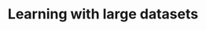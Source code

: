 ---
layout: post
is_post: on
post_url : "https://hackmd.io/@machine-learning/H1inQ4qPL"
title:  "Learning with large datasets"
keywords: ""
categories: [machine-learning]
tags: [Coursera, Notes, Stochastic-Gradient-Descent, Mini-batch-Gradient-Descent, Online-Learning, Parallelism]
icon: fas fa-book
---